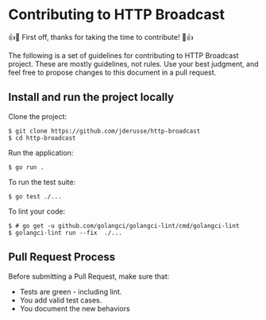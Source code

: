 # Contributing to HTTP Broadcast

:+1::tada: First off, thanks for taking the time to contribute! :tada::+1:

The following is a set of guidelines for contributing to HTTP Broadcast project.
These are mostly guidelines, not rules. Use your best judgment, and feel free to
propose changes to this document in a pull request.

## Install and run the project locally

Clone the project:

    $ git clone https://github.com/jderusse/http-broadcast
    $ cd http-broadcast

Run the application:

    $ go run .

To run the test suite:

    $ go test ./...

To lint your code:

    $ # go get -u github.com/golangci/golangci-lint/cmd/golangci-lint
    $ golangci-lint run --fix  ./...

## Pull Request Process

Before submitting a Pull Request, make sure that:

* Tests are green - including lint.
* You add valid test cases.
* You document the new behaviors

